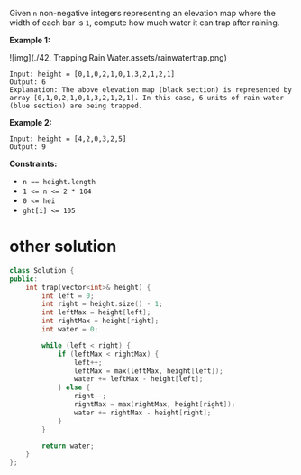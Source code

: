 Given `n` non-negative integers representing an elevation map where the width of each bar is `1`, compute how much water it can trap after raining.

 

**Example 1:**

![img](./42. Trapping Rain Water.assets/rainwatertrap.png)

```
Input: height = [0,1,0,2,1,0,1,3,2,1,2,1]
Output: 6
Explanation: The above elevation map (black section) is represented by array [0,1,0,2,1,0,1,3,2,1,2,1]. In this case, 6 units of rain water (blue section) are being trapped.
```

**Example 2:**

```
Input: height = [4,2,0,3,2,5]
Output: 9
```

 

**Constraints:**

- `n == height.length`
- `1 <= n <= 2 * 104`
- `0 <= hei`
- `ght[i] <= 105`

# other solution

```C++
class Solution {
public:
    int trap(vector<int>& height) {
        int left = 0;
        int right = height.size() - 1;
        int leftMax = height[left];
        int rightMax = height[right];
        int water = 0;

        while (left < right) {
            if (leftMax < rightMax) {
                left++;
                leftMax = max(leftMax, height[left]);
                water += leftMax - height[left];
            } else {
                right--;
                rightMax = max(rightMax, height[right]);
                water += rightMax - height[right];
            }
        }

        return water;        
    }
};
```


